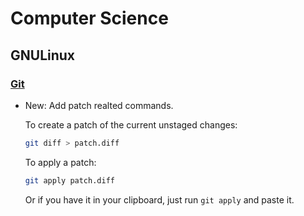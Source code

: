 # Computer Science

## GNULinux

### [Git](git.md)

* New: Add patch realted commands.

    To create a patch of the current unstaged changes:
    
    ```bash
    git diff > patch.diff
    ```
    
    To apply a patch:
    
    ```bash
    git apply patch.diff
    ```
    
    Or if you have it in your clipboard, just run `git apply` and paste it.